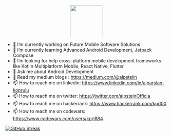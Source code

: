 <div id="header" align="center">
  <img src="https://media.giphy.com/media/M9gbBd9nbDrOTu1Mqx/giphy.gif" width="100"/>
</div>

- 🔭 I’m currently working on Future Mobile Software Solutions
- 🌱 I’m currently learning Advanced Android Development, Jetpack Compose
- 🤔 I’m looking for help cross-platform mobile development frameworks like Kotlin Multiplatform Mobile, React Native, Flutter
- 💬 Ask me about Android Development
- 💼 Read my medium blogs : https://medium.com/@alpsteiin
- 📫 How to reach me on linkedin: https://www.linkedin.com/in/alparslan-koprulu
- 📫 How to reach me on twitter: https://twitter.com/alpsteinOfficia
- 📫 How to reach me on hackerrank: https://www.hackerrank.com/kprl00
- 📫 How to reach me on codewars: https://www.codewars.com/users/kprl884


[![GitHub Streak](http://github-readme-streak-stats.herokuapp.com?user=kprl884&theme=dark&background=000000)](https://git.io/streak-stats)
